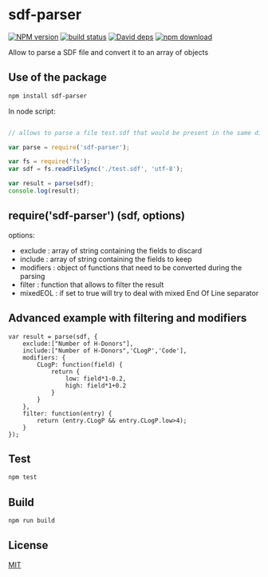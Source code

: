 # sdf-parser

  [![NPM version][npm-image]][npm-url]
  [![build status][travis-image]][travis-url]
  [![David deps][david-image]][david-url]
  [![npm download][download-image]][download-url]

Allow to parse a SDF file and convert it to an array of objects

## Use of the package

```bash
npm install sdf-parser
```

In node script:
```js

// allows to parse a file test.sdf that would be present in the same directory

var parse = require('sdf-parser');

var fs = require('fs');
var sdf = fs.readFileSync('./test.sdf', 'utf-8');

var result = parse(sdf);
console.log(result);

```

## require('sdf-parser') (sdf, options)

options:
* exclude : array of string containing the fields to discard
* include : array of string containing the fields to keep
* modifiers : object of functions that need to be converted during the parsing
* filter : function that allows to filter the result
* mixedEOL : if set to true will try to deal with mixed End Of Line separator

## Advanced example with filtering and modifiers

```
var result = parse(sdf, {
    exclude:["Number of H-Donors"],
    include:["Number of H-Donors",'CLogP','Code'],
    modifiers: {
        CLogP: function(field) {
            return {
                low: field*1-0.2,
                high: field*1+0.2
            }
        }
    },
    filter: function(entry) {
        return (entry.CLogP && entry.CLogP.low>4);
    }
});
```


## Test

```bash
npm test
```

## Build

```bash
npm run build
```

## License

  [MIT](./LICENSE)

[npm-image]: https://img.shields.io/npm/v/sdf-parser.svg?style=flat-square
[npm-url]: https://www.npmjs.com/package/sdf-parser
[travis-image]: https://img.shields.io/travis/cheminfo-js/sdf-parser/master.svg?style=flat-square
[travis-url]: https://travis-ci.org/cheminfo-js/sdf-parser
[david-image]: https://img.shields.io/david/cheminfo-js/sdf-parser.svg?style=flat-square
[david-url]: https://david-dm.org/cheminfo-js/sdf-parser
[download-image]: https://img.shields.io/npm/dm/sdf-parser.svg?style=flat-square
[download-url]: https://www.npmjs.com/package/sdf-parser
